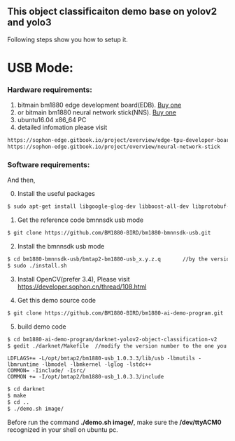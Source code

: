 ## This object classificaiton demo base on yolov2 and yolo3

Following steps show you how to setup it.

# USB Mode:

### Hardware requirements:
1. bitmain bm1880 edge development board(EDB). [Buy one](https://sophon.cn/product/introduce/edb.html)
2. or bitmain bm1880 neural network stick(NNS). [Buy one](https://sophon.cn/product/introduce/nns.html)
3. ubuntu16.04 x86_64 PC
4. detailed infomation please visit 
```bash
https://sophon-edge.gitbook.io/project/overview/edge-tpu-developer-board
https://sophon-edge.gitbook.io/project/overview/neural-network-stick
```

### Software requirements:
And then,

0. Install the useful packages
```bash
$ sudo apt-get install libgoogle-glog-dev libboost-all-dev libprotobuf-dev libusb-1.0-0-dev
```
1. Get the reference code bmnnsdk usb mode
```bash
$ git clone https://github.com/BM1880-BIRD/bm1880-bmnnsdk-usb.git
```
2. Install the bmnnsdk usb mode
```bash
$ cd bm1880-bmnnsdk-usb/bmtap2-bm1880-usb_x.y.z.q		//by the version number, such as 1.0.3.3	
$ sudo ./install.sh
```
3. Install OpenCV(prefer 3.4), Please visit https://developer.sophon.cn/thread/108.html

4. Get this demo source code
```bash
$ git clone https://github.com/BM1880-BIRD/bm1880-ai-demo-program.git
```
5. build demo code
```bash
$ cd bm1880-ai-demo-program/darknet-yolov2-object-classification-v2
$ gedit ./darknet/Makefile	//modify the version number to the one you installed above
```
	LDFLAGS+= -L/opt/bmtap2/bm1880-usb_1.0.3.3/lib/usb -lbmutils -lbmruntime -lbmodel -lbmkernel -lglog -lstdc++
	COMMON= -Iinclude/ -Isrc/
	COMMON += -I/opt/bmtap2/bm1880-usb_1.0.3.3/include
```bash
$ cd darknet
$ make
$ cd ..
$ ./demo.sh image/
```
Before run the command **./demo.sh image/**, make sure the **/dev/ttyACM0** recognized in your shell on ubuntu pc.
